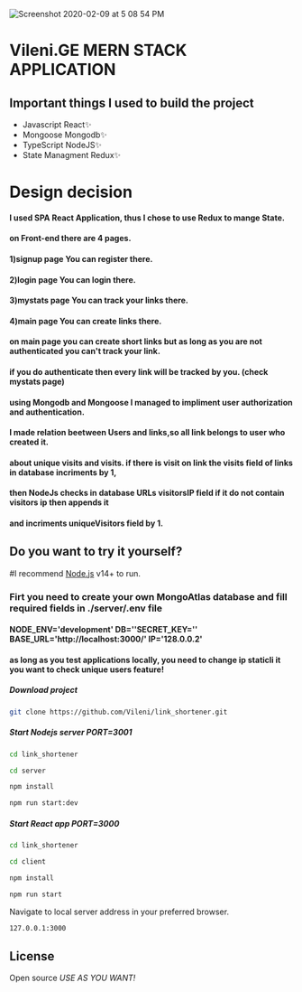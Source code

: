 ![Screenshot 2020-02-09 at 5 08 54 PM](https://res.cloudinary.com/vileni/image/upload/v1625945360/LinkShortener_wlf61h.png)


# Vileni.GE MERN STACK APPLICATION 

## Important things I used to build the project
- Javascript React✨
- Mongoose Mongodb✨
- TypeScript NodeJS✨
- State Managment Redux✨


#  Design decision
  #### I used SPA React Application, thus I chose to use Redux to mange State.
  #### on Front-end there are 4 pages.
  #### 1)signup page You can register there.
  #### 2)login page You can login there.
  #### 3)mystats page You can track your links there.
  #### 4)main page You can create links there.
  
  #### on main page you can create short links but as long as you are not authenticated you can't track your link.
  #### if you do authenticate then every link will be tracked by you. (check mystats page)
  #### using Mongodb and Mongoose I managed to impliment user authorization and authentication.
  #### I made relation beetween Users and links,so all link belongs to user who created it.
  #### about unique visits and visits. if there is visit on link the visits field of links in database incriments by 1,
  #### then NodeJs checks in database URLs visitorsIP field if it do not contain visitors ip then appends it 
  #### and incriments uniqueVisitors field by 1.
  
  
  



## Do you want to try it yourself?

#I recommend [Node.js](https://nodejs.org/) v14+ to run.

### Firt you need to create your own MongoAtlas database and fill required fields in ./server/.env file
#### NODE_ENV='development' DB=''SECRET_KEY='' BASE_URL='http://localhost:3000/' IP='128.0.0.2'
#### as long as you test applications locally, you need to change ip staticli it you want to check unique users feature!


##### Download project
```sh
git clone https://github.com/Vileni/link_shortener.git
```
##### Start Nodejs server PORT=3001

```sh
cd link_shortener 
```
```sh
cd server 
```
```sh
npm install
```
```sh
npm run start:dev
```
##### Start React app PORT=3000
```sh
cd link_shortener 
```
```sh
cd client 
```
```sh
npm install
```
```sh
npm run start
```
Navigate to local server address in
your preferred browser.

```sh
127.0.0.1:3000
```

## License
Open source 
*USE AS YOU WANT!*
